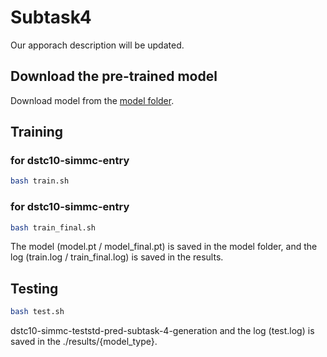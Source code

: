 # Subtask4
Our apporach description will be updated.

## Download the pre-trained model 
Download model from the [model folder](https://github.com/rungjoo/dstc10/tree/master/sub4/model).

## Training

### for dstc10-simmc-entry
```bash
bash train.sh
```

### for dstc10-simmc-entry
```bash
bash train_final.sh
```
The model (model.pt / model_final.pt) is saved in the model folder, and the log (train.log / train_final.log) is saved in the results.

## Testing
```bash
bash test.sh
```
dstc10-simmc-teststd-pred-subtask-4-generation and the log (test.log) is saved in the ./results/{model_type}.